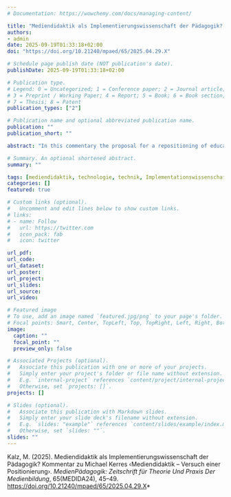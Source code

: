 ```yaml
---
# Documentation: https://wowchemy.com/docs/managing-content/

title: "Mediendidaktik als Implementierungswissenschaft der Pädagogik? Kommentar zu Michael Kerres ‹Mediendidaktik – Versuch einer Positionierung›"
authors:
- admin
date: 2025-09-19T01:33:18+02:00
doi: "https://doi.org/10.21240/mpaed/65/2025.04.29.X"

# Schedule page publish date (NOT publication's date).
publishDate: 2025-09-19T01:33:18+02:00

# Publication type.
# Legend: 0 = Uncategorized; 1 = Conference paper; 2 = Journal article;
# 3 = Preprint / Working Paper; 4 = Report; 5 = Book; 6 = Book section;
# 7 = Thesis; 8 = Patent
publication_types: ["2"]

# Publication name and optional abbreviated publication name.
publication: ""
publication_short: ""

abstract: "In this commentary the proposal for a repositioning of educational technology is commented and extended. Based on the limits of conceptualization of media, the research focus of educational technology is extended to macro-level of didactics, on the other hand educational technology is drafted as the implementation science of pedagogy."

# Summary. An optional shortened abstract.
summary: ""

tags: [mediendidaktik, technologie, technik, Implementationswissenschaft]
categories: []
featured: true

# Custom links (optional).
#   Uncomment and edit lines below to show custom links.
# links:
# - name: Follow
#   url: https://twitter.com
#   icon_pack: fab
#   icon: twitter

url_pdf:
url_code:
url_dataset:
url_poster:
url_project:
url_slides:
url_source:
url_video:

# Featured image
# To use, add an image named `featured.jpg/png` to your page's folder. 
# Focal points: Smart, Center, TopLeft, Top, TopRight, Left, Right, BottomLeft, Bottom, BottomRight.
image:
  caption: ""
  focal_point: ""
  preview_only: false

# Associated Projects (optional).
#   Associate this publication with one or more of your projects.
#   Simply enter your project's folder or file name without extension.
#   E.g. `internal-project` references `content/project/internal-project/index.md`.
#   Otherwise, set `projects: []`.
projects: []

# Slides (optional).
#   Associate this publication with Markdown slides.
#   Simply enter your slide deck's filename without extension.
#   E.g. `slides: "example"` references `content/slides/example/index.md`.
#   Otherwise, set `slides: ""`.
slides: ""
---
```


Kalz, M. (2025). Mediendidaktik als Implementierungswissenschaft der Pädagogik? Kommentar zu Michael Kerres ‹Mediendidaktik – Versuch einer Positionierung›. *MedienPädagogik: Zeitschrift für Theorie Und Praxis Der Medienbildung*, 65(MEDIDA24), 45–49. https://doi.org/10.21240/mpaed/65/2025.04.29.X*
